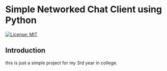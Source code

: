 # Simple Networked Chat Client using Python

[![License: MIT](https://img.shields.io/badge/License-MIT-yellow.svg)](https://opensource.org/licenses/MIT)

## Introduction
this is just a simple project for my 3rd year in college.